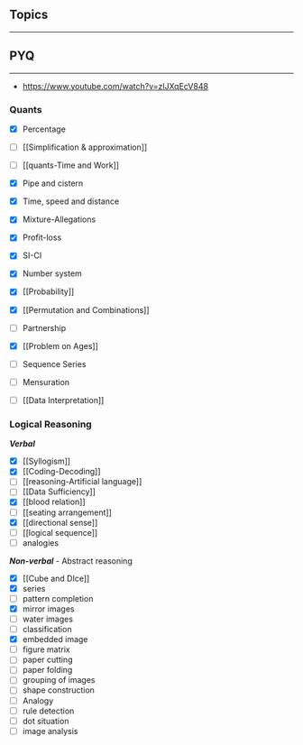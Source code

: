 ## Topics
---
## PYQ
---
- https://www.youtube.com/watch?v=zlJXqEcV848
### Quants

- [x] Percentage
- [ ] [[Simplification & approximation]]
- [ ] [[quants-Time and Work]]
- [x] Pipe and cistern
- [x] Time, speed and distance
- [x] Mixture-Allegations
- [x] Profit-loss
- [x] SI-CI
- [x] Number system
- [x] [[Probability]]
- [x] [[Permutation and Combinations]]
- [ ] Partnership
- [x] [[Problem on Ages]]
- [ ] Sequence Series
- [ ] Mensuration
- [ ] [[Data Interpretation]]



### Logical Reasoning
***Verbal***
- [x] [[Syllogism]]
- [x] [[Coding-Decoding]]
- [ ] [[reasoning-Artificial language]]
- [ ] [[Data Sufficiency]]
- [x] [[blood relation]]
- [ ] [[seating arrangement]]
- [x] [[directional sense]]
- [ ] [[logical sequence]]
- [ ] analogies

***Non-verbal*** - Abstract reasoning
- [x] [[Cube and DIce]]
- [x] series
- [ ] pattern completion
- [x] mirror images
- [ ] water images
- [ ] classification
- [x] embedded image
- [ ] figure matrix
- [ ] paper cutting
- [ ] paper folding
- [ ] grouping of images
- [ ] shape construction
- [ ] Analogy
- [ ] rule detection
- [ ] dot situation
- [ ] image analysis
